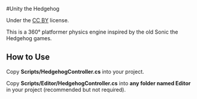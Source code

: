 #Unity the Hedgehog

Under the [CC BY](https://creativecommons.org/licenses/by/4.0/) license.

This is a 360° platformer physics engine inspired by the old Sonic the Hedgehog games.

## How to Use
Copy **Scripts/HedgehogController.cs** into your project.

Copy **Scripts/Editor/HedgehogController.cs** into **any folder named Editor** in your project (recommended but not required).
